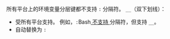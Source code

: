 所有平台上的环境变量分层键都不支持 `:` 分隔符。 `__`（双下划线）：

* 受所有平台支持。 例如，`:`Bash[ 不支持 ](https://linuxhint.com/bash-environment-variables/) 分隔符，但支持 `__`。
* 自动替换为 `:`